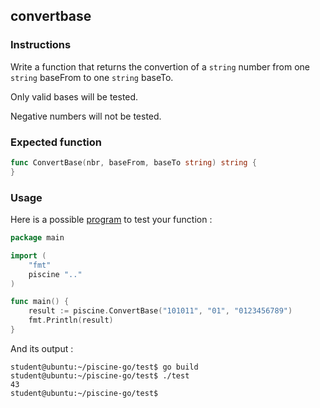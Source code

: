 ## convertbase

### Instructions

Write a function that returns the convertion of a `string` number from one `string` baseFrom to one `string` baseTo.

Only valid bases will be tested.

Negative numbers will not be tested.

### Expected function

```go
func ConvertBase(nbr, baseFrom, baseTo string) string {
}
```

### Usage

Here is a possible [program](TODO-LINK) to test your function :

```go
package main

import (
	"fmt"
	piscine ".."
)

func main() {
	result := piscine.ConvertBase("101011", "01", "0123456789")
	fmt.Println(result)
}
```

And its output :

```console
student@ubuntu:~/piscine-go/test$ go build
student@ubuntu:~/piscine-go/test$ ./test
43
student@ubuntu:~/piscine-go/test$
```
